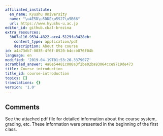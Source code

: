 ```yaml
---
affiliated_institute:
  en_name: Kyushu University
  name: "\u4E5D\u5DDE\u5927\u5B66"
  url: https://www.kyushu-u.ac.jp
editor_id: github.cbal-brezina
extra_resources:
  3b07a116-9534-4822-ace4-5129fa3428eb:
    content_type: application/pdf
    description: About the course
id: a4a73db7-0035-4f6f-8920-b4ccb876f04b
language: en
modified: '2019-04-19T01:53:26.337907Z'
scrambled_answer: 4a8e54481c008a3f2be02ba93064cce9719de473
title: Course introduction
title_id: course-introduction
topics: []
translations: {}
version: '1.0'
---
```


## Comments

See the attached pdf file for detailed information about the course system, grading, etc. These information were presented in the beginning of the first class.






